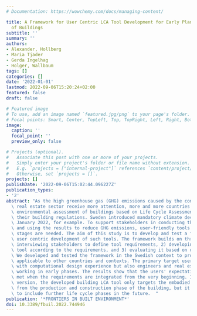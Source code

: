 ```yaml
---
# Documentation: https://wowchemy.com/docs/managing-content/

title: A Framework for User Centric LCA Tool Development for Early Planning Stages
  of Buildings
subtitle: ''
summary: ''
authors:
- Alexander, Hollberg
- Maria Tjader
- Gerda Ingelhag
- Holger, Wallbaum
tags: []
categories: []
date: '2022-01-01'
lastmod: 2022-09-06T15:20:24+02:00
featured: false
draft: false

# Featured image
# To use, add an image named `featured.jpg/png` to your page's folder.
# Focal points: Smart, Center, TopLeft, Top, TopRight, Left, Right, BottomLeft, Bottom, BottomRight.
image:
  caption: ''
  focal_point: ''
  preview_only: false

# Projects (optional).
#   Associate this post with one or more of your projects.
#   Simply enter your project's folder or file name without extension.
#   E.g. `projects = ["internal-project"]` references `content/project/deep-learning/index.md`.
#   Otherwise, set `projects = []`.
projects: []
publishDate: '2022-09-06T15:02:44.096227Z'
publication_types:
- '2'
abstract: "As the high greenhouse gas (GHG) emissions caused by the construction and\
  \ real estate sector receive more attention, more and more countries include an\
  \ environmental assessment of buildings based on Life Cycle Assessment (LCA) in\
  \ their building regulations. Sweden introduced mandatory climate declarations in\
  \ January 2022, for example. To support stakeholders in conducting the climate declarations\
  \ and using the results to reduce GHG emissions, user-friendly tools for early planning\
  \ stages are needed. The aim of this study is to develop and test a framework for\
  \ user centric development of such tools. The framework builds on three steps; 1)\
  \ interviewing stakeholders to define tool requirements, 2) developing a prototype\
  \ tool according to the requirements, and 3) evaluating it based on user feedback.\
  \ We developed and tested the framework in the Swedish context to provide a blueprint\
  \ applicable to other countries and contexts. The primary target users are architects\
  \ with computational design experience but also engineers and real estate developers\
  \ working in early phases. The results show that the users' expectations can be\
  \ met when the requirements are integrated from the very beginning. In the current\
  \ version, the developed building LCA tool only targets the embodied GHG emissions\
  \ from the production and construction phase of the building, but it could be extended\
  \ to include further life cycle phases in the future.  "
publication: '*FRONTIERS IN BUILT ENVIRONMENT*'
doi: 10.3389/fbuil.2022.744946
---
```

